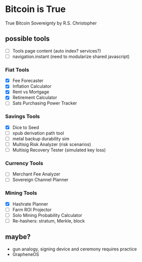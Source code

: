 <!--
Lord Jesus Christ
Son of God
Have mercy on me, a sinner
-->
# Bitcoin is True
True Bitcoin Sovereignty 
by R.S. Christopher

## possible tools
- [ ] Tools page content (auto index? services?)
- [ ] navigation.instant (need to modularize shared javascript)

### Fiat Tools 
- [X] Fee Forecaster
- [X] Inflation Calculator
- [X] Rent vs Mortgage
- [X] Retirement Calculator
- [ ] Sats Purchasing Power Tracker

### Savings Tools
- [X] Dice to Seed
- [ ] xpub derivation path tool
- [ ] metal backup durability sim
- [ ] Multisig Risk Analyzer (risk scenarios)
- [ ] Multisig Recovery Tester (simulated key loss)

### Currency Tools
- [ ] Merchant Fee Analyzer
- [ ] Sovereign Channel Planner

### Mining Tools
- [X] Hashrate Planner
- [ ] Farm ROI Projector
- [ ] Solo Mining Probability Calculator
- [ ] Re-hashers: stratum, Merkle, block

## maybe?
+ gun analogy, signing device and ceremony requires practice
+ GrapheneOS





<!--
Lord Jesus Christ
Son of God
Have mercy on me, a sinner
-->
